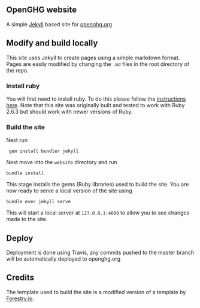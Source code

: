 ## OpenGHG website

A simple [Jekyll](https://jekyllrb.com/) based site for [openghg.org](https://www.openghg.org)

## Modify and build locally

This site uses Jekyll to create pages using a simple markdown format. Pages are easily modified by changing
the `.md` files in the root directory of the repo.

### Install ruby
You will first need to install ruby. To do this please follow the [instructions here](https://www.digitalocean.com/community/tutorials/how-to-install-ruby-on-rails-with-rbenv-on-ubuntu-18-04). Note that this site was originally built and tested to work with Ruby 2.6.3 but should work with newer versions of Ruby.

### Build the site 

Next run

` gem install bundler jekyll`

Next move into the `website` directory and run

`bundle install`

This stage installs the gems (Ruby libraries) used to build the site. You are now ready to serve a local version of the site using

`bundle exec jekyll serve`

This will start a local server at `127.0.0.1:4000` to allow you to see changes made to the site.

## Deploy

Deployment is done using Travis, any commits pushed to the master branch will be automatically deployed to openghg.org

## Credits

The template used to build the site is a modified version of a template by [Forestry.io](https://github.com/forestryio/ubuild-jekyll).
